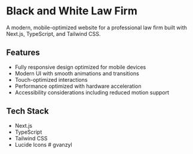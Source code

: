 # Black and White Law Firm

A modern, mobile-optimized website for a professional law firm built with Next.js, TypeScript, and Tailwind CSS.

## Features

- Fully responsive design optimized for mobile devices
- Modern UI with smooth animations and transitions
- Touch-optimized interactions
- Performance optimized with hardware acceleration
- Accessibility considerations including reduced motion support

## Tech Stack

- Next.js
- TypeScript
- Tailwind CSS
- Lucide Icons
#   g v a n z y l  
 